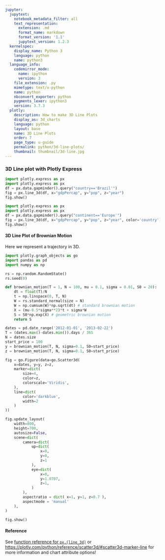 ```yaml
---
jupyter:
  jupytext:
    notebook_metadata_filter: all
    text_representation:
      extension: .md
      format_name: markdown
      format_version: '1.1'
      jupytext_version: 1.2.3
  kernelspec:
    display_name: Python 3
    language: python
    name: python3
  language_info:
    codemirror_mode:
      name: ipython
      version: 3
    file_extension: .py
    mimetype: text/x-python
    name: python
    nbconvert_exporter: python
    pygments_lexer: ipython3
    version: 3.7.3
  plotly:
    description: How to make 3D Line Plots
    display_as: 3d_charts
    language: python
    layout: base
    name: 3D Line Plots
    order: 7
    page_type: u-guide
    permalink: python/3d-line-plots/
    thumbnail: thumbnail/3d-line.jpg
---
```


### 3D Line plot with Plotly Express

```python
import plotly.express as px
import plotly.express as px
df = px.data.gapminder().query("country=='Brazil'")
fig = px.line_3d(df, x="gdpPercap", y="pop", z="year")
fig.show()
```

```python
import plotly.express as px
import plotly.express as px
df = px.data.gapminder().query("continent=='Europe'")
fig = px.line_3d(df, x="gdpPercap", y="pop", z="year", color='country')
fig.show()
```

#### 3D Line Plot of Brownian Motion

Here we represent a trajectory in 3D.

```python
import plotly.graph_objects as go
import pandas as pd
import numpy as np

rs = np.random.RandomState()
rs.seed(0)

def brownian_motion(T = 1, N = 100, mu = 0.1, sigma = 0.01, S0 = 20):
    dt = float(T)/N
    t = np.linspace(0, T, N)
    W = rs.standard_normal(size = N)
    W = np.cumsum(W)*np.sqrt(dt) # standard brownian motion
    X = (mu-0.5*sigma**2)*t + sigma*W
    S = S0*np.exp(X) # geometric brownian motion
    return S

dates = pd.date_range('2012-01-01', '2013-02-22')
T = (dates.max()-dates.min()).days / 365
N = dates.size
start_price = 100
y = brownian_motion(T, N, sigma=0.1, S0=start_price)
z = brownian_motion(T, N, sigma=0.1, S0=start_price)

fig = go.Figure(data=go.Scatter3d(
    x=dates, y=y, z=z,
    marker=dict(
        size=4,
        color=z,
        colorscale='Viridis',
    ),
    line=dict(
        color='darkblue',
        width=2
    )
))

fig.update_layout(
    width=800,
    height=700,
    autosize=False,
    scene=dict(
        camera=dict(
            up=dict(
                x=0,
                y=0,
                z=1
            ),
            eye=dict(
                x=0,
                y=1.0707,
                z=1,
            )
        ),
        aspectratio = dict( x=1, y=1, z=0.7 ),
        aspectmode = 'manual'
    ),
)

fig.show()

```

#### Reference

See [function reference for `px.(line_3d)`](https://plotly.com/python-api-reference/generated/plotly.express.line_3d) or https://plotly.com/python/reference/scatter3d/#scatter3d-marker-line for more information and chart attribute options!
